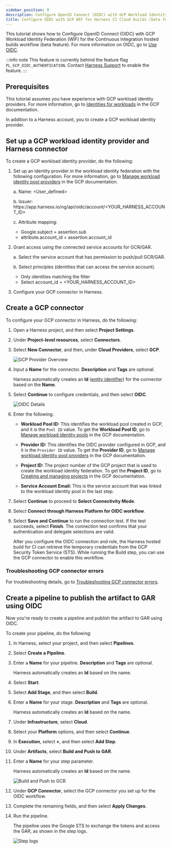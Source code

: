 ```yaml
---
sidebar_position: 9
description: Configure OpenID Connect (OIDC) with GCP Workload Identity Federation (WIF) for the Harness CI Cloud builds workflow (beta feature).
title: Configure OIDC with GCP WIF for Harness CI Cloud builds (beta feature)
---
```


This tutorial shows how to Configure OpenID Connect (OIDC) with GCP Workload Identity Federation (WIF) for the Continuous Integration hosted builds workflow (beta feature). For more information on OIDC, go to [Use OIDC](/docs/platform/connectors/cloud-providers/ref-cloud-providers/gcs-connector-settings-reference#use-openid-connect-oidc).

:::info note
This feature is currently behind the feature flag `PL_GCP_OIDC_AUTHENTICATION`. Contact [Harness Support](mailto:support@harness.io) to enable the feature.
:::

## Prerequisites

This tutorial assumes you have experience with GCP workload identity providers. For more information, go to [Identities for workloads](https://cloud.google.com/iam/docs/workload-identities) in the GCP documentation.

In addition to a Harness account, you to create a GCP workload identity provider.

## Set up a GCP workload identity provider and Harness connector

To create a GCP workload identity provider, do the following:

1. Set up an identity provider in the workload identity federation with the following configuration. For more information, go to [Manage workload identity pool providers](https://cloud.google.com/iam/docs/manage-workload-identity-pools-providers#manage-providers) in the GCP documentation.
   
   a. Name: \<User_defined\>

   b. Issuer: https\://app.harness.io/ng/api/oidc/account/\<YOUR_HARNESS_ACCOUNT_ID\>

   c. Attribute mapping:

      - Google.subject = assertion.sub
      - attribute.account_id = assertion.account_id

2. Grant access using the connected service accounts for GCR/GAR.

   a. Select the service account that has permission to push/pull GCR/GAR.

   b. Select principles (identities that can access the service account).

   - Only identities matching the filter
   - Select account_id = \<YOUR_HARNESS_ACCOUNT_ID\>

3. Configure your GCP connector in Harness.

## Create a GCP connector

To configure your GCP connector in Harness, do the following:

1. Open a Harness project, and then select **Project Settings**.
2. Under **Project-level resources**, select **Connectors**.
2. Select **New Connector**, and then, under **Cloud Providers**, select **GCP**.

   ![GCP Provider Overview](./static/oidc-ci-hosted-builds/gcp-provider-overview.png)
   
3. Input a **Name** for the connector. **Description** and **Tags** are optional.

   Harness automatically creates an **Id** ([entity identifier](/docs/platform/references/entity-identifier-reference)) for the connector based on the **Name**.

4. Select **Continue** to configure credentials, and then select **OIDC**.

   ![OIDC Details](./static/oidc-ci-hosted-builds/oidc-details.png)

5. Enter the following.

   - **Workload Pool ID:** This identifies the workload pool created in GCP, and it is the `Pool ID` value. To get the **Workload Pool ID**, go to [Manage workload identity pools](https://cloud.google.com/iam/docs/manage-workload-identity-pools-providers#pools) in the GCP documentation.

   - **Provider ID:** This identifies the OIDC provider configured in GCP, and it is the `Provider ID` value. To get the **Provider ID**, go to [Manage workload identity pool providers](https://cloud.google.com/iam/docs/manage-workload-identity-pools-providers#manage-providers) in the GCP documentation.

   - **Project ID:** The project number of the GCP project that is used to create the workload identity federation. To get the **Project ID**, go to [Creating and managing projects](https://cloud.google.com/resource-manager/docs/creating-managing-projects) in the GCP documentation.

   - **Service Account Email:** This is the service account that was linked to the workload identity pool in the last step.

6. Select **Continue** to proceed to **Select Connectivity Mode**.
7. Select **Connect through Harness Platform for OIDC workflow**.
8. Select **Save and Continue** to run the connection test. If the test succeeds, select **Finish**. The connection test confirms that your authentication and delegate selections are valid.

   After you configure the OIDC connection and role, the Harness hosted build for CI can retrieve the temporary credentials from the GCP Security Token Service (STS). While running the Build step, you can use the GCP connector to enable this workflow.

### Troubleshooting GCP connector errors

For troubleshooting details, go to [Troubleshooting GCP connector errors](/docs/platform/connectors/cloud-providers/connect-to-google-cloud-platform-gcp#troubleshooting-gcp-connector-errors).

## Create a pipeline to publish the artifact to GAR using OIDC

Now you're ready to create a pipeline and publish the artifact to GAR using OIDC.

To create your pipeline, do the following:

1. In Harness, select your project, and then select **Pipelines**.

2. Select **Create a Pipeline**.

3. Enter a **Name** for your pipeline. **Description** and **Tags** are optional.

   Harness automatically creates an **Id** based on the name.

4. Select **Start**.

5. Select **Add Stage**, and then select **Build**.

6. Enter a **Name** for your stage. **Description** and **Tags** are optional.

   Harness automatically creates an **Id** based on the name.

7. Under **Infrastructure**, select **Cloud**.

8. Select your **Platform** options, and then select **Continue**.

9. In **Execution**, select **+**, and then select **Add Step**.

10. Under **Artifacts**, select **Build and Push to GAR**.

11. Enter a **Name** for your step parameter.

    Harness automatically creates an **Id** based on the name.

    ![Build and Push to GCR](./static/oidc-ci-hosted-builds/oidc-build-and-push-gcr.png)

12. Under **GCP Connector**, select the GCP connector you set up for the OIDC workflow.

13. Complete the remaining fields, and then select **Apply Changes**.

14. Run the pipeline.

    The pipeline uses the Google STS to exchange the tokens and access the GAR, as shown in the step logs.

    ![Step logs](./static/oidc-ci-hosted-builds/build-and-push-gcr-step-logs.png)
